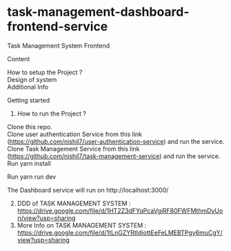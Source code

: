 # task-management-dashboard-frontend-service

Task Management System Frontend

Content

How to setup the Project ? <br>
Design of system <br>
Additional Info

Getting started
1. How to run the Project ?

  Clone this repo. <br>
  Clone user authentication Service from this link (https://github.com/nishil7/user-authentication-service) and run the service. <br>
  Clone Task Management Service from this link (https://github.com/nishil7/task-management-service) and run the service. <br>
  Run yarn install

  Run yarn run dev

  The Dashboard service will run on http://localhost:3000/

2. DDD of TASK MANAGEMENT SYSTEM : https://drive.google.com/file/d/1HT2Z3dFYqPcaVgjRF80FWFMthmDyUorj/view?usp=sharing
3. More Info on TASK MANAGEMENT SYSTEM : https://drive.google.com/file/d/1tLnGZYRtIdjottEeFeLMEBTPgy6muCgY/view?usp=sharing
